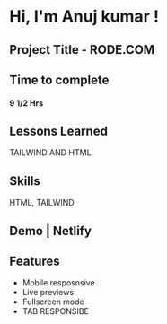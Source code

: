 # Hi, I'm Anuj kumar !

## Project Title - RODE.COM

## Time to complete

#### 9 1/2 Hrs

## Lessons Learned

TAILWIND AND HTML

## Skills

HTML, TAILWIND

## Demo | Netlify

## Features

- Mobile resposnsive
- Live previews
- Fullscreen mode
- TAB RESPONSIBE
